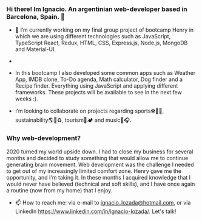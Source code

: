 ### Hi there! Im Ignacio. An argentinian web-developer based in Barcelona, Spain. 👋

- 🔭 I’m currently working on my final group project of bootcamp Henry in which we are using different technologies such as JavaScript, TypeScript React, Redux, HTML, CSS, Express.js, Node.js, MongoDB and Material-UI. 
- 
- In this bootcamp I also developed some common apps such as Weather App, IMDB clone, To-Do agenda, Math calculator, Dog finder and a Recipe finder. Everything using JavaScript and applying different frameworks. These projects will be available to see in the next few weeks :).

- I’m looking to collaborate on projects regarding sports⚽🏉🏀, sustainability🌎🌱♻️, tourism🏨🏕️  and music🎸🎧. 

### Why web-development?
  2020 turned my world upside down. I had to close my business for several months and decided to study something that would allow me to continue generating brain movement. Web development was the challenge I needed to get out of my increasingly limited comfort zone. Henry gave me the opportunity, and I'm taking it. In these  months I acquired knowledge that I would never have believed (technical and soft skills), and I have once again a routine (now from my home) that I enjoy. 

- 📫 How to reach me: via e-mail to ignacio_lozada@hotmail.com, or via LinkedIn https://www.linkedin.com/in/ignacio-lozada/. Let's talk!


